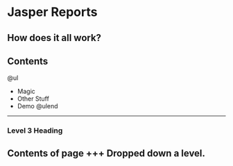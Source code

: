 [comment]: <> (https://gitpitch.com/willstobo/spps-brownbags/master?p=jasper-reports)
# Jasper Reports
How does it all work?
---
## Contents
@ul
- Magic
- Other Stuff
- Demo
@ulend
---
### Level 3 Heading
Contents of page
+++
Dropped down a level.
---